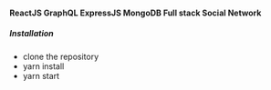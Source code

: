 #### ReactJS GraphQL ExpressJS MongoDB Full stack Social Network

##### Installation
- clone the repository
- yarn install
- yarn start
